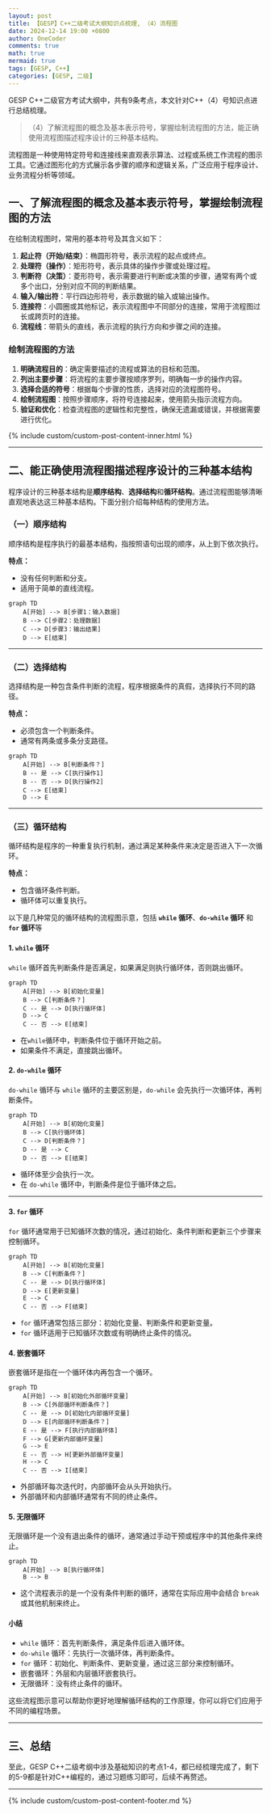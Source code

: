 ```yaml
---
layout: post
title: 【GESP】C++二级考试大纲知识点梳理, （4）流程图
date: 2024-12-14 19:00 +0800
author: OneCoder
comments: true
math: true
mermaid: true
tags: [GESP, C++]
categories: [GESP, 二级]
---
```

GESP C++二级官方考试大纲中，共有9条考点，本文针对C++（4）号知识点进行总结梳理。
>（4）了解流程图的概念及基本表示符号，掌握绘制流程图的方法，能正确使用流程图描述程序设计的三种基本结构。

<!--more-->

流程图是一种使用特定符号和连接线来直观表示算法、过程或系统工作流程的图示工具。它通过图形化的方式展示各步骤的顺序和逻辑关系，广泛应用于程序设计、业务流程分析等领域。

## **一、了解流程图的概念及基本表示符号，掌握绘制流程图的方法**

在绘制流程图时，常用的基本符号及其含义如下：

1. **起止符（开始/结束）**：椭圆形符号，表示流程的起点或终点。
2. **处理符（操作）**：矩形符号，表示具体的操作步骤或处理过程。
3. **判断符（决策）**：菱形符号，表示需要进行判断或决策的步骤，通常有两个或多个出口，分别对应不同的判断结果。
4. **输入/输出符**：平行四边形符号，表示数据的输入或输出操作。
5. **连接符**：小圆圈或其他标记，表示流程图中不同部分的连接，常用于流程图过长或跨页时的连接。
6. **流程线**：带箭头的直线，表示流程的执行方向和步骤之间的连接。

### 绘制流程图的方法

1. **明确流程目的**：确定需要描述的流程或算法的目标和范围。
2. **列出主要步骤**：将流程的主要步骤按顺序罗列，明确每一步的操作内容。
3. **选择合适的符号**：根据每个步骤的性质，选择对应的流程图符号。
4. **绘制流程图**：按照步骤顺序，将符号连接起来，使用箭头指示流程方向。
5. **验证和优化**：检查流程图的逻辑性和完整性，确保无遗漏或错误，并根据需要进行优化。

{% include custom/custom-post-content-inner.html %}

---

## **二、能正确使用流程图描述程序设计的三种基本结构**

程序设计的三种基本结构是**顺序结构**、**选择结构**和**循环结构**。通过流程图能够清晰直观地表达这三种基本结构。下面分别介绍每种结构的使用方法。

### **（一）顺序结构**

顺序结构是程序执行的最基本结构，指按照语句出现的顺序，从上到下依次执行。

**特点：**

- 没有任何判断和分支。
- 适用于简单的直线流程。

```mermaid
graph TD
    A[开始] --> B[步骤1：输入数据]
    B --> C[步骤2：处理数据]
    C --> D[步骤3：输出结果]
    D --> E[结束]
```

---

### **（二）选择结构**

选择结构是一种包含条件判断的流程，程序根据条件的真假，选择执行不同的路径。

**特点：**

- 必须包含一个判断条件。
- 通常有两条或多条分支路径。

```mermaid
graph TD
    A[开始] --> B[判断条件？]
    B -- 是 --> C[执行操作1]
    B -- 否 --> D[执行操作2]
    C --> E[结束]
    D --> E
```

---

### **（三）循环结构**

循环结构是程序的一种重复执行机制，通过满足某种条件来决定是否进入下一次循环。

**特点：**

- 包含循环条件判断。
- 循环体可以重复执行。

以下是几种常见的循环结构的流程图示意，包括 **`while` 循环**、**`do-while` 循环** 和 **`for` 循环**等

#### 1. **`while` 循环**

`while` 循环首先判断条件是否满足，如果满足则执行循环体，否则跳出循环。

```mermaid
graph TD
    A[开始] --> B[初始化变量]
    B --> C[判断条件？]
    C -- 是 --> D[执行循环体]
    D --> C
    C -- 否 --> E[结束]
```

- 在`while`循环中，判断条件位于循环开始之前。
- 如果条件不满足，直接跳出循环。

#### 2. **`do-while` 循环**

`do-while` 循环与 `while` 循环的主要区别是，`do-while` 会先执行一次循环体，再判断条件。

```mermaid
graph TD
    A[开始] --> B[初始化变量]
    B --> C[执行循环体]
    C --> D[判断条件？]
    D -- 是 --> C
    D -- 否 --> E[结束]
```

- 循环体至少会执行一次。
- 在 `do-while` 循环中，判断条件是位于循环体之后。

---

#### 3. **`for` 循环**

`for` 循环通常用于已知循环次数的情况，通过初始化、条件判断和更新三个步骤来控制循环。

```mermaid
graph TD
    A[开始] --> B[初始化变量]
    B --> C[判断条件？]
    C -- 是 --> D[执行循环体]
    D --> E[更新变量]
    E --> C
    C -- 否 --> F[结束]
```

- `for` 循环通常包括三部分：初始化变量、判断条件和更新变量。
- `for` 循环适用于已知循环次数或有明确终止条件的情况。

#### 4. **嵌套循环**

嵌套循环是指在一个循环体内再包含一个循环。

```mermaid
graph TD
    A[开始] --> B[初始化外部循环变量]
    B --> C[外部循环判断条件？]
    C -- 是 --> D[初始化内部循环变量]
    D --> E[内部循环判断条件？]
    E -- 是 --> F[执行内部循环体]
    F --> G[更新内部循环变量]
    G --> E
    E -- 否 --> H[更新外部循环变量]
    H --> C
    C -- 否 --> I[结束]
```

- 外部循环每次迭代时，内部循环会从头开始执行。
- 外部循环和内部循环通常有不同的终止条件。

#### 5. **无限循环**

无限循环是一个没有退出条件的循环，通常通过手动干预或程序中的其他条件来终止。

```mermaid
graph TD
    A[开始] --> B[执行循环体]
    B --> B
```

- 这个流程表示的是一个没有条件判断的循环，通常在实际应用中会结合 `break` 或其他机制来终止。

#### 小结

- `while` 循环：首先判断条件，满足条件后进入循环体。
- `do-while` 循环：先执行一次循环体，再判断条件。
- `for` 循环：初始化、判断条件、更新变量，通过这三部分来控制循环。
- 嵌套循环：外层和内层循环嵌套执行。
- 无限循环：没有终止条件的循环。

这些流程图示意可以帮助你更好地理解循环结构的工作原理，你可以将它们应用于不同的编程场景。

---

## **三、总结**

至此，GESP C++二级考纲中涉及基础知识的考点1-4，都已经梳理完成了，剩下的5-9都是针对C++编程的，通过习题练习即可，后续不再赘述。

---
{% include custom/custom-post-content-footer.md %}
